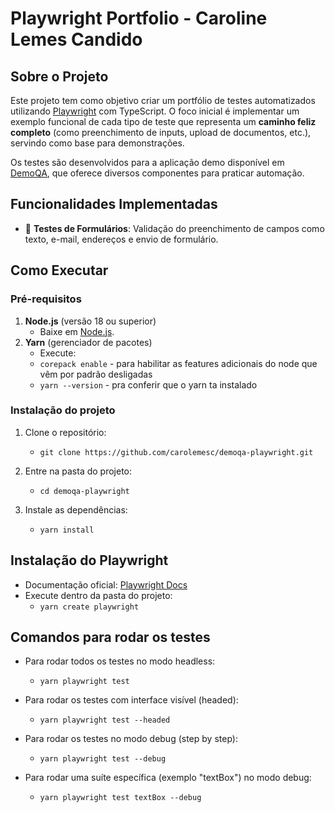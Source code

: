 # Playwright Portfolio - Caroline Lemes Candido

## Sobre o Projeto

Este projeto tem como objetivo criar um portfólio de testes automatizados utilizando [Playwright](https://playwright.dev/) com TypeScript. O foco inicial é implementar um exemplo funcional de cada tipo de teste que representa um **caminho feliz completo** (como preenchimento de inputs, upload de documentos, etc.), servindo como base para demonstrações.

Os testes são desenvolvidos para a aplicação demo disponível em [DemoQA](https://demoqa.com/), que oferece diversos componentes para praticar automação.

## Funcionalidades Implementadas

- 📝 **Testes de Formulários**: Validação do preenchimento de campos como texto, e-mail, endereços e envio de formulário.

## Como Executar

### Pré-requisitos

1. **Node.js** (versão 18 ou superior)
   - Baixe em [Node.js](https://nodejs.org/).
2. **Yarn** (gerenciador de pacotes)
   - Execute:
   - `corepack enable` - para habilitar as features adicionais do node que vêm por padrão desligadas
   - `yarn --version` - pra conferir que o yarn ta instalado

### Instalação do projeto

1. Clone o repositório:

   - `git clone https://github.com/carolemesc/demoqa-playwright.git`

2. Entre na pasta do projeto:

   - `cd demoqa-playwright`

3. Instale as dependências:
   - `yarn install`

## Instalação do Playwright

- Documentação oficial: [Playwright Docs](https://playwright.dev/docs/intro)
- Execute dentro da pasta do projeto:
  - `yarn create playwright`

## Comandos para rodar os testes  
- Para rodar todos os testes no modo headless:  
  - `yarn playwright test`  

- Para rodar os testes com interface visível (headed):  
  - `yarn playwright test --headed`  

- Para rodar os testes no modo debug (step by step):  
  - `yarn playwright test --debug`  

- Para rodar uma suíte específica (exemplo "textBox") no modo debug:  
  - `yarn playwright test textBox --debug` 
